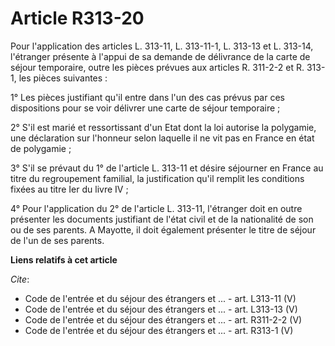 # Article R313-20

Pour l'application des articles L. 313-11, L. 313-11-1, L. 313-13 et L. 313-14, l'étranger présente à l'appui de sa demande
de délivrance de la carte de séjour temporaire, outre les pièces prévues aux articles R. 311-2-2 et R. 313-1, les pièces
suivantes : 

1° Les pièces justifiant qu'il entre dans l'un des cas prévus par ces dispositions pour se voir délivrer une carte de séjour
temporaire ; 

2° S'il est marié et ressortissant d'un Etat dont la loi autorise la polygamie, une déclaration sur l'honneur selon laquelle
il ne vit pas en France en état de polygamie ; 

3° S'il se prévaut du 1° de l'article L. 313-11 et désire séjourner en France au titre du regroupement familial, la
justification qu'il remplit les conditions fixées au titre Ier du livre IV ; 

4° Pour l'application du 2° de l'article L. 313-11, l'étranger doit en outre présenter les documents justifiant de l'état
civil et de la nationalité de son ou de ses parents. A Mayotte, il doit également présenter le titre de séjour de l'un de ses
parents.

**Liens relatifs à cet article**

_Cite_:

  - Code de l'entrée et du séjour des étrangers et ... - art. L313-11 (V)
  - Code de l'entrée et du séjour des étrangers et ... - art. L313-13 (V)
  - Code de l'entrée et du séjour des étrangers et ... - art. R311-2-2 (V)
  - Code de l'entrée et du séjour des étrangers et ... - art. R313-1 (V)
